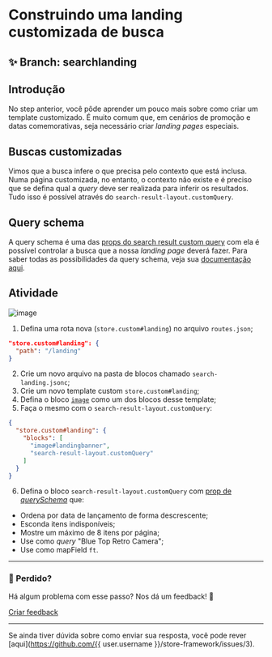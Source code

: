 # Construindo uma landing customizada de busca

## :sparkles: **Branch:** searchlanding

## Introdução

No step anterior, você pôde aprender um pouco mais sobre como criar um template customizado. É muito comum que, em cenários de promoção e datas comemorativas, seja necessário criar *landing pages* especiais.  

## Buscas customizadas

Vimos que a busca infere o que precisa pelo contexto que está inclusa. Numa página customizada, no entanto, o contexto não existe e é preciso que se defina qual a *query* deve ser realizada para inferir os resultados. Tudo isso é possível através do `search-result-layout.customQuery`.

## Query schema

A query schema é uma das [props do search result custom query](https://vtex.io/docs/app/vtex.search-result#layout-api) com ela é possível controlar a busca que a nossa *landing page* deverá fazer. Para saber todas as possibilidades da query schema, veja sua [documentação aqui](https://vtex.io/docs/app/vtex.search-result#queryschema).

## Atividade

![image](https://user-images.githubusercontent.com/18701182/69890324-d1792b80-12d3-11ea-911d-194d2cb778c8.png)

1. Defina uma rota nova (`store.custom#landing`) no arquivo `routes.json`;

```json
"store.custom#landing": {
  "path": "/landing"
}
```

2. Crie um novo arquivo na pasta de blocos chamado `search-landing.jsonc`;
3. Crie um novo template custom `store.custom#landing`;
4. Defina o bloco [`image`](https://vtex.io/docs/components/all/vtex.store-components/image) como um dos blocos desse template;
5. Faça o mesmo com o `search-result-layout.customQuery`:

```json
{
  "store.custom#landing": { 
    "blocks": [
      "image#landingbanner", 
      "search-result-layout.customQuery"
    ]
  }
}
```

6. Defina o bloco `search-result-layout.customQuery` com [prop de *querySchema*](https://vtex.io/docs/app/vtex.search-result#queryschema) que:
  - Ordena por data de lançamento de forma descrescente;
  - Esconda itens indisponíveis;
  - Mostre um máximo de 8 itens por página;
  - Use como *query* "Blue Top Retro Camera";
  - Use como mapField `ft`.

---

### :no_entry_sign: Perdido? 

Há algum problema com esse passo? Nos dá um feedback! :pray:

[Criar feedback](https://docs.google.com/forms/d/e/1FAIpQLSeaWrm0Hogm-txm5Ww6mUa68eDuE3WnpFjUSVJ3Wi3dnmCb7A/viewform?usp=pp_url&entry.1784529524=Construindo+uma+landing+customizada+de+busca) 

----

Se ainda tiver dúvida sobre como enviar sua resposta, você pode rever [aqui](https://github.com/{{ user.username }}/store-framework/issues/3).
